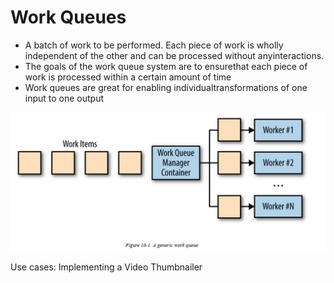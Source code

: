 # Work Queues

* A batch of work to be performed. Each piece of work is wholly independent of the other and can be processed without anyinteractions. 
* The goals of the work queue system are to ensurethat each piece of work is processed within a certain amount of time
* Work queues are great for enabling individualtransformations of one input to one output

![picture 11](../../.gitbook/assets/7f69885612bc6ee2097cb14bdbb5441ab2e704b83823d6b2fe701b697d4fbcbb.png)

Use cases: Implementing a Video Thumbnailer

